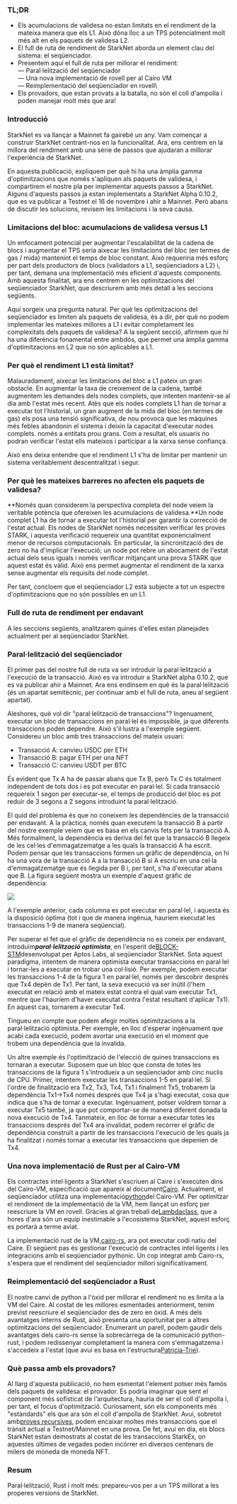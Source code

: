 ### TL;DR

* Els acumulacions de validesa no estan limitats en el rendiment de la mateixa manera que els L1. Això dóna lloc a un TPS potencialment molt més alt en els paquets de validesa L2.
* El full de ruta de rendiment de StarkNet aborda un element clau del sistema: el seqüenciador.
* Presentem aquí el full de ruta per millorar el rendiment:\
  — Paral·lelització del seqüenciador\
  — Una nova implementació de rovell per al Cairo VM\
  — Reimplementació del seqüenciador en rovell\
* Els provadors, que estan provats a la batalla, no són el coll d'ampolla i poden manejar molt més que ara!

### Introducció

StarkNet es va llançar a Mainnet fa gairebé un any. Vam començar a construir StarkNet centrant-nos en la funcionalitat. Ara, ens centrem en la millora del rendiment amb una sèrie de passos que ajudaran a millorar l'experiència de StarkNet.

En aquesta publicació, expliquem per què hi ha una àmplia gamma d'optimitzacions que només s'apliquen als paquets de validesa, i compartirem el nostre pla per implementar aquests passos a StarkNet. Alguns d'aquests passos ja estan implementats a StarkNet Alpha 0.10.2, que es va publicar a Testnet el 16 de novembre i ahir a Mainnet. Però abans de discutir les solucions, revisem les limitacions i la seva causa.

### Limitacions del bloc: acumulacions de validesa versus L1

Un enfocament potencial per augmentar l'escalabilitat de la cadena de blocs i augmentar el TPS seria aixecar les limitacions del bloc (en termes de gas / mida) mantenint el temps de bloc constant. Això requeriria més esforç per part dels productors de blocs (validadors a L1, seqüenciadors a L2) i, per tant, demana una implementació més eficient d'aquests components. Amb aquesta finalitat, ara ens centrem en les optimitzacions del seqüenciador StarkNet, que descriurem amb més detall a les seccions següents.

Aquí sorgeix una pregunta natural. Per què les optimitzacions del seqüenciador es limiten als paquets de validesa, és a dir, per què no podem implementar les mateixes millores a L1 i evitar completament les complexitats dels paquets de validesa? A la següent secció, afirmem que hi ha una diferència fonamental entre ambdós, que permet una àmplia gamma d'optimitzacions en L2 que no són aplicables a L1.

### Per què el rendiment L1 està limitat?

Malauradament, aixecar les limitacions del bloc a L1 pateix un gran obstacle. En augmentar la taxa de creixement de la cadena, també augmentem les demandes dels nodes complets, que intenten mantenir-se al dia amb l'estat més recent. Atès que els nodes complets L1 han de tornar a executar tot l'historial, un gran augment de la mida del bloc (en termes de gas) els posa una tensió significativa, de nou provoca que les màquines més febles abandonin el sistema i deixin la capacitat d'executar nodes complets. només a entitats prou grans. Com a resultat, els usuaris no podran verificar l'estat ells mateixos i participar a la xarxa sense confiança.

Això ens deixa entendre que el rendiment L1 s'ha de limitar per mantenir un sistema veritablement descentralitzat i segur.

### Per què les mateixes barreres no afecten els paquets de validesa?

**Només quan considerem la perspectiva completa del node veiem la veritable potència que ofereixen les acumulacions de validesa.**Un node complet L1 ha de tornar a executar tot l'historial per garantir la correcció de l'estat actual. Els nodes de StarkNet només necessiten verificar les proves STARK, i aquesta verificació requereix una quantitat exponencialment menor de recursos computacionals. En particular, la sincronització des de zero no ha d'implicar l'execució; un node pot rebre un abocament de l'estat actual dels seus iguals i només verificar mitjançant una prova STARK que aquest estat és vàlid. Això ens permet augmentar el rendiment de la xarxa sense augmentar els requisits del node complet.

Per tant, concloem que el seqüenciador L2 està subjecte a tot un espectre d'optimitzacions que no són possibles en un L1.

### Full de ruta de rendiment per endavant

A les seccions següents, analitzarem quines d'elles estan planejades actualment per al seqüenciador StarkNet.

### Paral·lelització del seqüenciador

El primer pas del nostre full de ruta va ser introduir la paral·lelització a l'execució de la transacció. Això es va introduir a StarkNet alpha 0.10.2, que es va publicar ahir a Mainnet. Ara ens endinsem en què és la paral·lelització (és un apartat semitècnic, per continuar amb el full de ruta, aneu al següent apartat).

Aleshores, què vol dir "paral·lelització de transaccions"? Ingenuament, executar un bloc de transaccions en paral·lel és impossible, ja que diferents transaccions poden dependre. Això s'il·lustra a l'exemple següent. Considereu un bloc amb tres transaccions del mateix usuari:

* Transacció A: canvieu USDC per ETH
* Transacció B: pagar ETH per una NFT
* Transacció C: canvieu USDT per BTC

És evident que Tx A ha de passar abans que Tx B, però Tx C és totalment independent de tots dos i es pot executar en paral·lel. Si cada transacció requereix 1 segon per executar-se, el temps de producció del bloc es pot reduir de 3 segons a 2 segons introduint la paral·lelització.

El quid del problema és que no coneixem les dependències de la transacció per endavant. A la pràctica, només quan executem la transacció B a partir del nostre exemple veiem que es basa en els canvis fets per la transacció A. Més formalment, la dependència es deriva del fet que la transacció B llegeix de les cel·les d'emmagatzematge a les quals la transacció A ha escrit. Podem pensar que les transaccions formen un gràfic de dependència, on hi ha una vora de la transacció A a la transacció B si A escriu en una cel·la d'emmagatzematge que és llegida per B i, per tant, s'ha d'executar abans que B. La figura següent mostra un exemple d'aquest gràfic de dependència:

![](https://miro.medium.com/max/641/0*I-qGgxdJJmqmgZWM)

A l'exemple anterior, cada columna es pot executar en paral·lel, i aquesta és la disposició òptima (tot i que de manera ingènua, hauríem executat les transaccions 1-9 de manera seqüencial).

Per superar el fet que el gràfic de dependència no es coneix per endavant, introduïm***paral·lelització optimista***, en l'esperit de[BLOCK-STM](https://malkhi.com/posts/2022/04/block-stm/)desenvolupat per Aptos Labs, al seqüenciador StarkNet. Sota aquest paradigma, intentem de manera optimista executar transaccions en paral·lel i tornar-les a executar en trobar una col·lisió. Per exemple, podem executar les transaccions 1-4 de la figura 1 en paral·lel, només per descobrir després que Tx4 depèn de Tx1. Per tant, la seva execució va ser inútil (l'hem executat en relació amb el mateix estat contra el qual vam executar Tx1, mentre que l'hauríem d'haver executat contra l'estat resultant d'aplicar Tx1). En aquest cas, tornarem a executar Tx4.

Tingueu en compte que podem afegir moltes optimitzacions a la paral·lelització optimista. Per exemple, en lloc d'esperar ingènuament que acabi cada execució, podem avortar una execució en el moment que trobem una dependència que la invalida.

Un altre exemple és l'optimització de l'elecció de quines transaccions es tornaran a executar. Suposem que un bloc que consta de totes les transaccions de la figura 1 s'introdueix a un seqüenciador amb cinc nuclis de CPU. Primer, intentem executar les transaccions 1-5 en paral·lel. Si l'ordre de finalització era Tx2, Tx3, Tx4, Tx1 i finalment Tx5, trobarem la dependència Tx1→Tx4 només després que Tx4 ja s'hagi executat, cosa que indica que s'ha de tornar a executar. Ingènuament, potser voldrem tornar a executar Tx5 també, ja que pot comportar-se de manera diferent donada la nova execució de Tx4. Tanmateix, en lloc de tornar a executar totes les transaccions després del Tx4 ara invalidat, podem recórrer el gràfic de dependència construït a partir de les transaccions l'execució de les quals ja ha finalitzat i només tornar a executar les transaccions que depenien de Tx4.

### Una nova implementació de Rust per al Cairo-VM

Els contractes intel·ligents a StarkNet s'escriuen al Caire i s'executen dins del Cairo-VM, especificació que apareix al document[Cairo](https://eprint.iacr.org/2021/1063.pdf). Actualment, el seqüenciador utilitza una implementació[python](https://github.com/starkware-libs/cairo-lang/tree/master/src/starkware/cairo/lang/vm)del Cairo-VM. Per optimitzar el rendiment de la implementació de la VM, hem llançat un esforç per reescriure la VM en rovell. Gràcies al gran treball de[Lambdaclass](https://lambdaclass.com/), que a hores d'ara són un equip inestimable a l'ecosistema StarkNet, aquest esforç es portarà a terme aviat.

La implementació rust de la VM,[cairo-rs](https://github.com/lambdaclass/cairo-rs), ara pot executar codi natiu del Caire. El següent pas és gestionar l'execució de contractes intel·ligents i les integracions amb el seqüenciador pythonic. Un cop integrat amb Cairo-rs, s'espera que el rendiment del seqüenciador millori significativament.

### Reimplementació del seqüenciador a Rust

El nostre canvi de python a l'òxid per millorar el rendiment no es limita a la VM del Caire. Al costat de les millores esmentades anteriorment, tenim previst reescriure el seqüenciador des de zero en òxid. A més dels avantatges interns de Rust, això presenta una oportunitat per a altres optimitzacions del seqüenciador. Enumerant un parell, podem gaudir dels avantatges dels cairo-rs sense la sobrecàrrega de la comunicació python-rust, i podem redissenyar completament la manera com s'emmagatzema i s'accedeix a l'estat (que avui es basa en l'estructura[Patricia-Trie](https://docs.starknet.io/documentation/develop/State/starknet-state/#state_commitment)).

### Què passa amb els provadors?

Al llarg d'aquesta publicació, no hem esmentat l'element potser més famós dels paquets de validesa: el provador. Es podria imaginar que sent el component més sofisticat de l'arquitectura, hauria de ser el coll d'ampolla i, per tant, el focus d'optimització. Curiosament, són els components més "estàndards" els que ara són el coll d'ampolla de StarkNet. Avui, sobretot amb[proves recursives](https://medium.com/starkware/recursive-starks-78f8dd401025), podem encaixar moltes més transaccions que el trànsit actual a Testnet/Mainnet en una prova. De fet, avui en dia, els blocs StarkNet estan demostrats al costat de les transaccions StarkEx, on aquestes últimes de vegades poden incórrer en diversos centenars de milers de moneda de moneda NFT.

### Resum

Paral·lelització, Rust i molt més: prepareu-vos per a un TPS millorat a les properes versions de StarkNet.